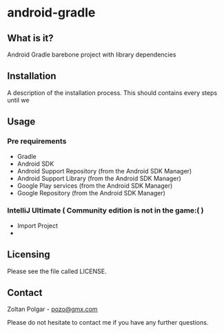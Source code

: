 # android-gradle

## What is it?

Android Gradle barebone project with library dependencies

## Installation

A description of the installation process. This should contains every steps until we 

## Usage

### Pre requirements
  - Gradle
  - Android SDK
  - Android Support Repository (from the Android SDK Manager)
  - Android Support Library (from the Android SDK Manager)
  - Google Play services (from the Android SDK Manager)
  - Google Repository (from the Android SDK Manager)
### IntelliJ Ultimate ( Community edition is not in the game:( )
  - Import Project
  - 
## Licensing

Please see the file called LICENSE.

## Contact

  Zoltan Polgar - pozo@gmx.com
  
  Please do not hesitate to contact me if you have any further questions. 
